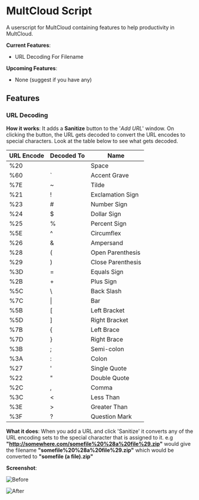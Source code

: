 # MultCloud Script

A userscript for MultCloud containing features to help productivity in MultCloud.

**Current Features**:

- URL Decoding For Filename

**Upcoming Features**:

- None (suggest if you have any)

## Features

### URL Decoding
**How it works**: It adds a **Sanitize** button to the '*Add URL*' window. On clicking the button, the URL gets decoded to convert the URL encodes to special characters. Look at the table below to see what gets decoded.

| **URL Encode** | **Decoded To** | **Name**          |
| -------------- | -------------- | ----------------- |
| %20            |                | Space             |
| %60            | `              | Accent Grave      |
| %7E            | ~              | Tilde             |
| %21            | !              | Exclamation Sign  |
| %23            | #              | Number Sign       |
| %24            | $              | Dollar Sign       |
| %25            | %              | Percent Sign      |
| %5E            | ^              | Circumflex        |
| %26            | &              | Ampersand         |
| %28            | (              | Open Parenthesis  |
| %29            | )              | Close Parenthesis |
| %3D            | =              | Equals Sign       |
| %2B            | +              | Plus Sign         |
| %5C            | \              | Back Slash        |
| %7C            | \|             | Bar               |
| %5B            | [              | Left Bracket      |
| %5D            | ]              | Right Bracket     |
| %7B            | {              | Left Brace        |
| %7D            | }              | Right Brace       |
| %3B            | ;              | Semi-colon        |
| %3A            | :              | Colon             |
| %27            | '              | Single Quote      |
| %22            | "              | Double Quote      |
| %2C            | ,              | Comma             |
| %3C            | <              | Less Than         |
| %3E            | >              | Greater Than      |
| %3F            | ?              | Question Mark     |

**What it does**: When you add a URL and click 'Sanitize' it converts any of the URL encoding sets to the special character that is assigned to it. e.g **"http://somewhere.com/somefile%20%28a%20file%29.zip"** would give the filename **"somefile%20%28a%20file%29.zip"** which would be converted to **"somefile (a file).zip"**

**Screenshot**:

![Before](https://i.imgur.com/YVV9GLD.png)

![After](https://i.imgur.com/hPeoAY7.png)